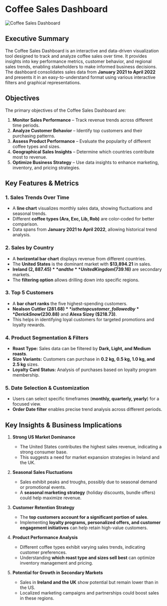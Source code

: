 # Coffee Sales Dashboard

![Coffee Sales Dashboard](CoffeeDashboard.png)

## Executive Summary

The Coffee Sales Dashboard is an interactive and data-driven visualization tool designed to track and analyze coffee sales over time. It provides insights into key performance metrics, customer behavior, and regional sales trends, enabling stakeholders to make informed business decisions. The dashboard consolidates sales data from **January 2021 to April 2022** and presents it in an easy-to-understand format using various interactive filters and graphical representations.

## Objectives

The primary objectives of the Coffee Sales Dashboard are:

1. **Monitor Sales Performance** – Track revenue trends across different time periods.
2. **Analyze Customer Behavior** – Identify top customers and their purchasing patterns.
3. **Assess Product Performance** – Evaluate the popularity of different coffee types and sizes.
4. **Geographical Sales Insights** – Determine which countries contribute most to revenue.
5. **Optimize Business Strategy** – Use data insights to enhance marketing, inventory, and pricing strategies.

## Key Features & Metrics

### 1. Sales Trends Over Time
- A **line chart** visualizes monthly sales data, showing fluctuations and seasonal trends.
- Different **coffee types (Ara, Exc, Lib, Rob)** are color-coded for better comparison.
- Data spans from **January 2021 to April 2022**, allowing historical trend analysis.

### 2. Sales by Country
- A **horizontal bar chart** displays revenue from different countries.
- The **United States** is the dominant market with **$13,894.21** in sales.
- **Ireland ($2,887.45)** and the **United Kingdom ($739.16)** are secondary markets.
- The **filtering option** allows drilling down into specific regions.

### 3. Top 5 Customers
- A **bar chart ranks** the five highest-spending customers.
- **Nealson Cuttler ($281.68)** is the top customer, followed by **Derick Snow ($230.88)** and **Alexa Sizey ($218.73)**.
- This helps in identifying loyal customers for targeted promotions and loyalty rewards.

### 4. Product Segmentation & Filters
- **Roast Type:** Sales data can be filtered by **Dark, Light, and Medium roasts**.
- **Size Variants:** Customers can purchase in **0.2 kg, 0.5 kg, 1.0 kg, and 2.5 kg** sizes.
- **Loyalty Card Status:** Analysis of purchases based on loyalty program membership.

### 5. Date Selection & Customization
- Users can select specific timeframes (**monthly, quarterly, yearly**) for a focused view.
- **Order Date filter** enables precise trend analysis across different periods.

## Key Insights & Business Implications

1. **Strong US Market Dominance**
   - The United States contributes the highest sales revenue, indicating a strong consumer base.
   - This suggests a need for market expansion strategies in Ireland and the UK.

2. **Seasonal Sales Fluctuations**
   - Sales exhibit peaks and troughs, possibly due to seasonal demand or promotional events.
   - A **seasonal marketing strategy** (holiday discounts, bundle offers) could help maximize revenue.

3. **Customer Retention Strategy**
   - The **top customers account for a significant portion of sales**.
   - Implementing **loyalty programs, personalized offers, and customer engagement initiatives** can help retain high-value customers.

4. **Product Performance Analysis**
   - Different coffee types exhibit varying sales trends, indicating customer preferences.
   - Understanding **which roast type and sizes sell best** can optimize inventory management and pricing.

5. **Potential for Growth in Secondary Markets**
   - Sales in **Ireland and the UK** show potential but remain lower than in the US.
   - Localized marketing campaigns and partnerships could boost sales in these regions.
